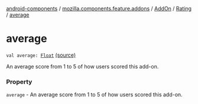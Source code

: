[android-components](../../../index.md) / [mozilla.components.feature.addons](../../index.md) / [AddOn](../index.md) / [Rating](index.md) / [average](./average.md)

# average

`val average: `[`Float`](https://kotlinlang.org/api/latest/jvm/stdlib/kotlin/-float/index.html) [(source)](https://github.com/mozilla-mobile/android-components/blob/master/components/feature/addons/src/main/java/mozilla/components/feature/addons/AddOn.kt#L66)

An average score from 1 to 5 of how users scored this add-on.

### Property

`average` - An average score from 1 to 5 of how users scored this add-on.